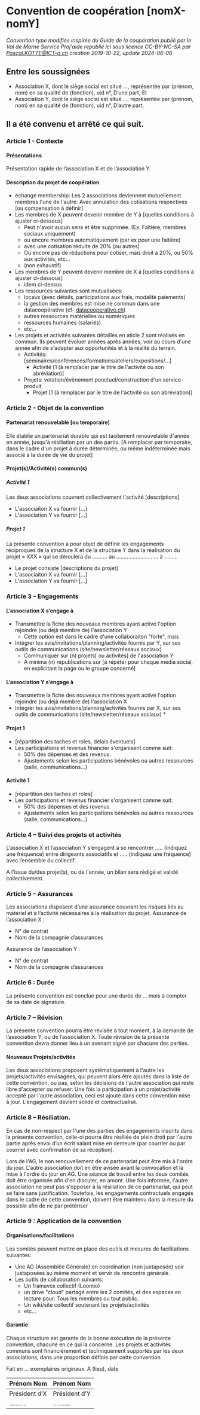 # Convention de coopération [nomX-nomY]
*Convention type modifiée inspirée du Guide de la coopération publié par le Val de Marne Service Proj'aide republié ici sous licence CC-BY-NC-SA par Pascal.KOTTE@ICT-a.ch creation 2019-10-22, update 2024-06-06*
## Entre les soussignées
* Association X, dont le siège social est situé …, représentée par (prénom, nom) en sa qualité de (fonction), uid n°, D’une part,
Et
* Association Y, dont le siège social est situé …, représentée par (prénom, nom) en sa qualité de (fonction), uid n°, D’autre part,

## Il a été convenu et arrêté ce qui suit.
### Article 1 - Contexte
#### Présentations
Présentation rapide de l’association X et de l’association Y.

#### Description du projet de coopération
* échange membership: Les 2 associations deviennent mutuellement membres l'une de l'autre: Avec annulation des cotisations respectives [ou compensation à définir]
* Les membres de X peuvent devenir membre de Y à [quelles conditions à ajuster ci-dessous]
  * Peut n'avoir aucun sens et être supprimée. (Ex. Faîtière, membres sociaux uniquement)
  * ou encore membres automatiquement (par ex pour une faitière)
  * avec une cotisation réduite de 20% (ou autres)
  * Ou encore pas de réductions pour cotiser, mais droit à 20%, ou 50% aux activités, etc...
  * (non exhaustif)
* Les membres de Y peuvent devenir membre de X à [quelles conditions à ajuster ci-dessous]
  * idem ci-dessus
* Les ressources suivantes sont mutualisées:
  * locaux (avec détails, participations aux frais, modalité paiements)
  * la gestion des membres est mise ne commun dans une datacoopérative (cf- [datacooperative.ch](http://datacooperative.ch))
  * autres ressources matérielles ou numériques
  * ressources humaines (salariés)
  * etc...
* Les projets et activités suivantes détaillés en aticle 2 sont réalisés en commun.
Ils peuvent évoluer années après années, voir au cours d'une année afin de s'adapter aux opportunités et à la réalité du terrain.
  * Activités: [séminaires/conférences/formations/ateliers/expositions/...]
    *  Activité [1 (à remplacer par le titre de l'activité ou son abréviation)]
  * Projets: votation/évènement ponctuel/construction d'un service-produit
    *  Projet  [1 (à remplacer par le titre de l'activité ou son abréviation)]

### Article 2 - Objet de la convention
#### Partenariat renouvelable [ou temporaire]
Elle établie un partenariat durable qui est tacitement renouvelable d'année en année, jusqu'à résiliation par un des partis. [A remplacer par temporaire, dans le cadre d'un projet à durée déterminée, ou même indéterminée mais associé à la durée de vie du projet]

#### Projet(s)/Activité(s) commun(s)
##### Activité 1
Les deux associations couvrent collectivement l'activité [descriptions]
* L'associaiton X va fournir [...]
* L'association Y va fournir [...]
##### Projet 1
La présente convention a pour objet de définir les engagements réciproques de la structure X et de la structure Y dans la réalisation du projet « XXX » qui se déroulera du ………. au ………………………. à ………
* Le projet consiste [descriptions du projet]
* L'associaiton X va fournir [...]
* L'association Y va fournir [...]

### Article 3 – Engagements
#### L’association X s’engage à
* Transmettre la fiche des nouveaux membres ayant activé l'option rejoindre (ou déjà membre de) l'association Y
  * Cette option est dans le cadre d'une collaboraiton "forte", mais 
* Intégrer les avis/invitations/planning/activités fournis par Y, sur ses outils de communications (site/newsletter/réseaux sociaux)
  * Communiquer sur (n) projets[ ou activités] de l'association Y
  * A minima (n) republications sur [à répéter pour chaque média social, en explicitant la page ou le groupe concerné]

#### L’association Y s’engage à 
* Transmettre la fiche des nouveaux membres ayant activé l'option rejoindre (ou déjà membre de) l'association X
* Intégrer les avis/invitations/planning/activités  fournis par X, sur ses outils de communications (site/newsletter/réseaux sociaux)
  * 

#### Projet 1
* [répartition des taches et roles, délais éventuels]
* Les participations et revenus financier s'organisent comme suit:
  * 50% des dépenses et des revenus.
  * Ajustements selon les participations bénévoles ou autres ressources (salle, communications...)

#### Activité 1
* [répartition des taches et roles]
* Les participations et revenus financier s'organisent comme suit:
  * 50% des dépenses et des revenus.
  * Ajustements selon les participations bénévoles ou autres ressources (salle, communications...)

### Article 4 – Suivi des projets et activités
L’association X et l’association Y s’engagent à se rencontrer ….. (indiquez une fréquence) entre dirigeants associatifs et ….. (indiquez une fréquence) avec l’ensemble du collectif.


A l’issue du/des projet(s), ou de l'année, un bilan sera rédigé et validé collectivement.

### Article 5 – Assurances
Les associations disposent d’une assurance couvrant les risques liés au matériel et à l’activité nécessaires à la réalisation du projet.
Assurance de l’association X :
- N° de contrat
- Nom de la compagnie d’assurances

Assurance de l’association Y :
- N° de contrat
- Nom de la compagnie d’assurances

### Article 6 : Durée
La présente convention est conclue pour une durée de ... mois à compter de sa date de signature.

### Article 7 – Révision
La présente convention pourra être révisée à tout moment, à la demande de l’association Y, ou de l’association X. Toute révision de la présente convention devra donner lieu à un avenant signé par chacune des parties.

#### Nouveaux Projets/activités
Les deux associations proposent systématiquement à l'autre les projets/activités envisagées, qui peuvent alors être ajoutés dans la liste de cette convention, ou pas, selon les décisions de l'autre association qui reste libre d'accepter ou refuser. Une fois la participation à un projet/activité accepté par l'autre association, ceci est ajouté dans cette convention mise à jour. L'engagement devient solide et contractualisé.

### Article 8 – Résiliation.
En cas de non-respect par l'une des parties des engagements inscrits dans la présente convention, celle-ci pourra être résiliée de plein droit par l'autre partie après envoi d’un écrit valant mise en demeure (par courrier ou par courriel avec confirmation de sa réception).

Lors de l'AG, le non renouvellement de ce partenariat peut être mis à l'ordre du jour. L'autre association doit en être avisée avant la convocation et la mise à l'ordre du jour en AG. Une séance de travail entre les deux comités doit être organisée afin d'en discuter, en amont. Une fois informée, l'autre association ne peut pas s'opposer à la résiliation de ce partenariat, qui peut se faire sans justification. Toutefois, les engagements contractuels engagés dans le cadre de cette convention, doivent être maintenu dans la mesure du possible afin de ne par prétériser 

### Article 9 : Application de la convention
#### Organisations/facilitations
Les comités peuvent mettre en place des outils et mesures de facilitations suivantes:
* Une AG (Assemblée Générale) en coordination (non juxtaposée) voir justaposées au même moment et servir de rencontre générale.
* Les outils de collaboration suivants:
  * Un framavox collectif (Loomio)
  * un drive "cloud" partagé entre les 2 comités, et des espaces en lecture pour: Tous les membres ou tout public.
  * Un wiki/site collectif soutenant les projets/activités
  * etc...

#### Garantie
Chaque structure est garante de la bonne exécution de la présente convention, chacune en ce qui la concerne. Les projets et activités communs sont financièrement et techniquement supportés par les deux associations, dans une proportion définie par cette convention

Fait en … exemplaires originaux.
A (lieu), date


| Prénom Nom  | Prénom Nom |
| ------------- | ------------- |
| Président d’X | Président d’Y |
| ........... | ........... |
 
 
